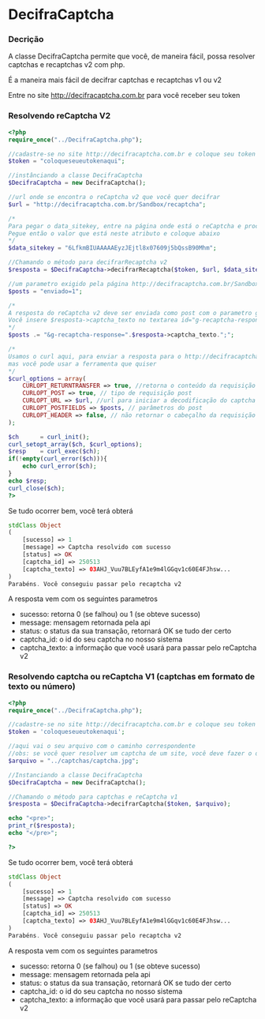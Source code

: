 # DecifraCaptcha

### Decrição
A classe DecifraCaptcha permite que você, de maneira fácil, possa resolver captchas e recaptchas v2 com php.

É a maneira mais fácil de decifrar captchas e recaptchas v1 ou v2

Entre no site http://decifracaptcha.com.br para você receber seu token

### Resolvendo reCaptcha V2
```php
<?php 
require_once("../DecifraCaptcha.php");

//cadastre-se no site http://decifracaptcha.com.br e coloque seu token aqui
$token = "coloqueseueutokenaqui"; 

//instânciando a classe DecifraCaptcha
$DecifraCaptcha = new DecifraCaptcha();  

//url onde se encontra o reCaptcha v2 que você quer decifrar
$url = "http://decifracaptcha.com.br/Sandbox/recaptcha"; 

/* 
Para pegar o data_sitekey, entre na página onde está o reCaptcha e procure por "data_sitekey". 
Pegue então o valor que está neste atributo e coloque abaixo
*/
$data_sitekey = "6LfkmBIUAAAAAEyzJEjtl8x07609j5bQssB90Mhm"; 

//Chamando o método para decifrarRecaptcha v2
$resposta = $DecifraCaptcha->decifrarRecaptcha($token, $url, $data_sitekey);

//um parametro exigido pela página http://decifracaptcha.com.br/Sandbox/recaptcha para validar o captcha
$posts = "enviado=1"; 

/*	
A resposta do reCaptcha v2 deve ser enviada como post com o parametro g-recaptcha-response
Você insere $resposta->captcha_texto no textarea id="g-recaptcha-response" ou envia este parametro como post
*/
$posts .= "&g-recaptcha-response=".$resposta->captcha_texto.";"; 

/*	
Usamos o curl aqui, para enviar a resposta para o http://decifracaptcha.com.br/Sandbox/recaptcha
mas você pode usar a ferramenta que quiser
*/
$curl_options = array(
    CURLOPT_RETURNTRANSFER => true, //retorna o conteúdo da requisição via curl
    CURLOPT_POST => true, // tipo de requisição post
    CURLOPT_URL => $url, //url para iniciar a decodificação do captcha
    CURLOPT_POSTFIELDS => $posts, // parâmetros do post
    CURLOPT_HEADER => false, // não retornar o cabeçalho da requisição
);

$ch      = curl_init();
curl_setopt_array($ch, $curl_options);
$resp    = curl_exec($ch);
if(!empty(curl_error($ch))){
	echo curl_error($ch);
}
echo $resp;
curl_close($ch);
?>
```

Se tudo ocorrer bem, você terá obterá

```php
stdClass Object
(
    [sucesso] => 1
    [message] => Captcha resolvido com sucesso
    [status] => OK
    [captcha_id] => 250513
    [captcha_texto] => 03AHJ_Vuu7BLEyfA1e9m4lGGqv1c60E4FJhsw...
)
Parabéns. Você conseguiu passar pelo recaptcha v2
```
A resposta vem com os seguintes parametros
* sucesso: retorna 0 (se falhou) ou 1 (se obteve sucesso)
* message: mensagem retornada pela api
* status: o status da sua transação, retornará OK se tudo der certo
* captcha_id: o id do seu captcha no nosso sistema
* captcha_texto: a informação que você usará para passar pelo reCaptcha v2

### Resolvendo captcha ou reCaptcha V1 (captchas em formato de texto ou número)
```php
<?php 
require_once("../DecifraCaptcha.php");

//cadastre-se no site http://decifracaptcha.com.br e coloque seu token aqui
$token = 'coloqueseueutokenaqui'; 

//aqui vai o seu arquivo com o caminho correspondente
//obs: se você quer resolver um captcha de um site, você deve fazer o download dele primeiro para enviar
$arquivo = "../captchas/captcha.jpg"; 

//Instanciando a classe DecifraCaptcha
$DecifraCaptcha = new DecifraCaptcha();

//Chamando o método para captchas e reCaptcha v1
$resposta = $DecifraCaptcha->decifrarCaptcha($token, $arquivo);

echo "<pre>";
print_r($resposta);
echo "</pre>";

?>
```
Se tudo ocorrer bem, você terá obterá

```php
stdClass Object
(
    [sucesso] => 1
    [message] => Captcha resolvido com sucesso
    [status] => OK
    [captcha_id] => 250513
    [captcha_texto] => 03AHJ_Vuu7BLEyfA1e9m4lGGqv1c60E4FJhsw...
)
Parabéns. Você conseguiu passar pelo recaptcha v2
```
A resposta vem com os seguintes parametros
* sucesso: retorna 0 (se falhou) ou 1 (se obteve sucesso)
* message: mensagem retornada pela api
* status: o status da sua transação, retornará OK se tudo der certo
* captcha_id: o id do seu captcha no nosso sistema
* captcha_texto: a informação que você usará para passar pelo reCaptcha v2
